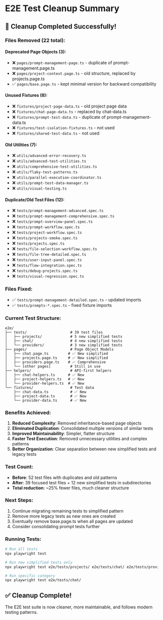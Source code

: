 # E2E Test Cleanup Summary

## 🧹 Cleanup Completed Successfully!

### Files Removed (22 total):

#### Deprecated Page Objects (3):
- ❌ `pages/prompt-management-page.ts` - duplicate of prompt-management.page.ts
- ❌ `pages/project-context.page.ts` - old structure, replaced by projects.page.ts
- ✅ `pages/base.page.ts` - kept minimal version for backward compatibility

#### Unused Fixtures (8):
- ❌ `fixtures/project-page-data.ts` - old project page data
- ❌ `fixtures/chat-page-data.ts` - replaced by chat-data.ts
- ❌ `fixtures/prompt-test-data.ts` - duplicate of prompt-management-data.ts
- ❌ `fixtures/test-isolation-fixtures.ts` - not used
- ❌ `fixtures/shared-test-data.ts` - not used

#### Old Utilities (7):
- ❌ `utils/advanced-error-recovery.ts`
- ❌ `utils/advanced-test-utilities.ts`
- ❌ `utils/comprehensive-test-utilities.ts`
- ❌ `utils/flaky-test-patterns.ts`
- ❌ `utils/parallel-execution-coordinator.ts`
- ❌ `utils/prompt-test-data-manager.ts`
- ❌ `utils/visual-testing.ts`

#### Duplicate/Old Test Files (12):
- ❌ `tests/prompt-management-advanced.spec.ts`
- ❌ `tests/prompt-management-comprehensive.spec.ts`
- ❌ `tests/prompt-overview-panel.spec.ts`
- ❌ `tests/prompt-workflow.spec.ts`
- ❌ `tests/project-workflow.spec.ts`
- ❌ `tests/projects-smoke.spec.ts`
- ❌ `tests/projects.spec.ts`
- ❌ `tests/file-selection-workflow.spec.ts`
- ❌ `tests/file-tree-detailed.spec.ts`
- ❌ `tests/user-input-panel.spec.ts`
- ❌ `tests/flow-integration.spec.ts`
- ❌ `tests/debug-projects.spec.ts`
- ❌ `tests/visual-regression.spec.ts`

### Files Fixed:
- ✅ `tests/prompt-management-detailed.spec.ts` - updated imports
- ✅ `tests/prompts-*.spec.ts` - fixed fixture imports

### Current Test Structure:

```
e2e/
├── tests/                    # 39 test files
│   ├── projects/             # 5 new simplified tests
│   ├── chat/                 # 4 new simplified tests  
│   └── providers/            # 3 new simplified tests
├── pages/                    # Page Object Models
│   ├── chat.page.ts         # ✅ New simplified
│   ├── projects.page.ts     # ✅ New simplified
│   ├── providers.page.ts    # ✅ Comprehensive
│   └── [other pages]         # Still in use
├── helpers/                  # API-first helpers
│   ├── chat-helpers.ts      # ✅ New
│   ├── project-helpers.ts   # ✅ New
│   └── provider-helpers.ts  # ✅ New
└── fixtures/                 # Test data
    ├── chat-data.ts          # ✅ New
    ├── project-data.ts       # ✅ New
    └── provider-data.ts      # ✅ New
```

### Benefits Achieved:

1. **Reduced Complexity**: Removed inheritance-based page objects
2. **Eliminated Duplication**: Consolidated multiple versions of similar tests
3. **Improved Maintainability**: Simpler, flatter structure
4. **Faster Test Execution**: Removed unnecessary utilities and complex patterns
5. **Better Organization**: Clear separation between new simplified tests and legacy tests

### Test Count:
- **Before**: 52 test files with duplicates and old patterns
- **After**: 39 focused test files + 12 new simplified tests in subdirectories
- **Total reduction**: ~25% fewer files, much cleaner structure

### Next Steps:

1. Continue migrating remaining tests to simplified pattern
2. Remove more legacy tests as new ones are created
3. Eventually remove base.page.ts when all pages are updated
4. Consider consolidating prompt tests further

### Running Tests:

```bash
# Run all tests
npx playwright test

# Run new simplified tests only
npx playwright test e2e/tests/projects/ e2e/tests/chat/ e2e/tests/providers/

# Run specific category
npx playwright test e2e/tests/chat/
```

## ✅ Cleanup Complete!

The E2E test suite is now cleaner, more maintainable, and follows modern testing patterns.